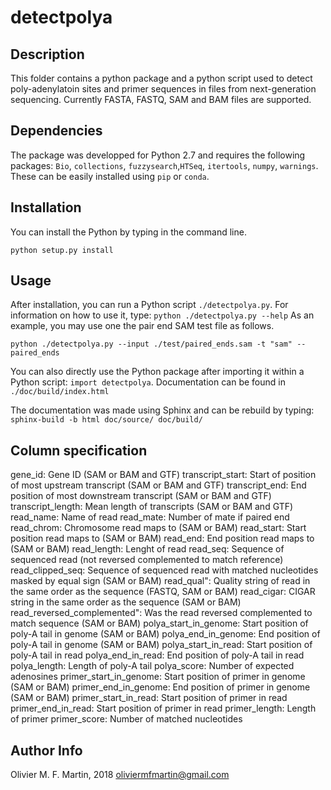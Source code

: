 # detectpolya

## Description

This folder contains a python package and a python script used to detect poly-adenylatoin sites and primer sequences in files from next-generation sequencing. Currently FASTA, FASTQ, SAM and BAM files are supported.

## Dependencies

The package was developped for Python 2.7 and requires the following packages: `Bio`, `collections`, `fuzzysearch`,`HTSeq`, `itertools`, `numpy`, `warnings`. These can be easily installed using `pip` or `conda`.

## Installation

You can install the Python by typing in the command line.

```
python setup.py install
```

## Usage

After installation, you can run a Python script `./detectpolya.py`. For information on how to use it, type: `python ./detectpolya.py --help` As an example, you may use one the pair end SAM test file as follows.

```
python ./detectpolya.py --input ./test/paired_ends.sam -t "sam" --paired_ends
```

You can also directly use the Python package after importing it within a Python script: `import detectpolya`. Documentation can be found in `./doc/build/index.html`

The documentation was made using Sphinx and can be rebuild by typing: `sphinx-build -b html doc/source/ doc/build/`

## Column specification

gene_id: Gene ID (SAM or BAM and GTF)
transcript_start: Start of position of most upstream transcript (SAM or BAM and GTF)
transcript_end: End position of most downstream transcript (SAM or BAM and GTF)
transcript_length: Mean length of transcripts (SAM or BAM and GTF)
read_name: Name of read 
read_mate: Number of mate if paired end
read_chrom: Chromosome read maps to (SAM or BAM)
read_start: Start position read maps to (SAM or BAM)
read_end: End position read maps to (SAM or BAM)
read_length: Lenght of read 
read_seq: Sequence of sequenced read (not reversed complemented to match reference)
read_clipped_seq: Sequence of sequenced read with matched nucleotides masked by equal sign (SAM or BAM)
read_qual": Quality string of read in the same order as the sequence (FASTQ, SAM or BAM)
read_cigar: CIGAR string in the same order as the sequence (SAM or BAM)
read_reversed_complemented": Was the read reversed complemented to match sequence (SAM or BAM)
polya_start_in_genome: Start position of poly-A tail in genome (SAM or BAM)
polya_end_in_genome: End position of poly-A tail in genome (SAM or BAM)
polya_start_in_read: Start position of poly-A tail in read
polya_end_in_read: End position of poly-A tail in read
polya_length: Length of poly-A tail
polya_score: Number of expected adenosines
primer_start_in_genome: Start position of primer in genome (SAM or BAM)
primer_end_in_genome: End position of primer in genome (SAM or BAM)
primer_start_in_read: Start position of primer in read
primer_end_in_read: Start position of primer in read
primer_length: Length of primer
primer_score: Number of matched nucleotides

## Author Info

Olivier M. F. Martin, 2018
oliviermfmartin@gmail.com
